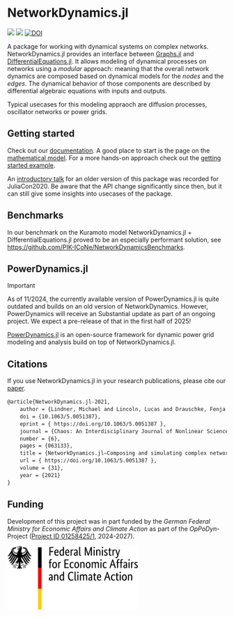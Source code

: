 # NetworkDynamics.jl

[![](https://img.shields.io/badge/docs-dev-blue.svg)](https://juliadynamics.github.io/NetworkDynamics.jl/dev/)
[![](https://img.shields.io/badge/docs-stable-blue.svg)](https://juliadynamics.github.io/NetworkDynamics.jl/stable)
[![DOI](https://zenodo.org/badge/169404414.svg)](https://doi.org/10.5281/zenodo.4396192)

A package for working with dynamical systems on complex networks. NetworkDynamics.jl provides an interface between [Graphs.jl](https://github.com/JuliaGraphs/Graphs.jl) and [DifferentialEquations.jl](https://github.com/JuliaDiffEq/DifferentialEquations.jl).
It allows modeling of dynamical processes on networks using a *modular* approach: meaning that the overall network dynamics are composed based on dynamical models for the *nodes* and the *edges*.
The dynamical behavior of those components are described by differential algebraic equations with inputs and outputs.

Typical usecases for this modeling appraoch are diffusion processes, oscillator networks or power grids.

## Getting started

Check out our [documentation](https://juliadynamics.github.io/NetworkDynamics.jl/dev/).
A good place to start is the page on the [mathematical model](https://juliadynamics.github.io/NetworkDynamics.jl/dev/mathematical_model/). For a more hands-on approach check out the [getting started example](https://juliadynamics.github.io/NetworkDynamics.jl/dev/generated/getting_started_with_network_dynamics/).

An [introductory talk](https://www.youtube.com/watch?v=GrmnbDYr6mM) for an older version of this package was recorded for JuliaCon2020. Be aware that the API change significantly since then, but it can still give some insights into usecases of the package.

## Benchmarks

In our benchmark on the Kuramoto model NetworkDynamics.jl + DifferentialEquations.jl proved to be an especially performant solution, see https://github.com/PIK-ICoNe/NetworkDynamicsBenchmarks.

## PowerDynamics.jl

> [!IMPORTANT]
> As of 11/2024, the currently available version of PowerDynamics.jl is quite outdated and builds on an old version of NetworkDynamics. However, PowerDynamics will receive an Substantial update as part of an ongoing project. We expect a pre-release of that in the first half of 2025!

[PowerDynamics.jl](https://juliaenergy.github.io/PowerDynamics.jl/stable/) is an open-source framework for dynamic power grid modeling and analysis build on top of NetworkDynamics.jl.


## Citations

If you use NetworkDynamics.jl in your research publications, please cite our [paper](https://aip.scitation.org/doi/10.1063/5.0051387).

```latex
@article{NetworkDynamics.jl-2021,
	author = {Lindner, Michael and Lincoln, Lucas and Drauschke, Fenja and Koulen, Julia M. and Würfel, Hans and Plietzsch, Anton and Hellmann, Frank},
	doi = {10.1063/5.0051387},
	eprint = { https://doi.org/10.1063/5.0051387 },
	journal = {Chaos: An Interdisciplinary Journal of Nonlinear Science},
	number = {6},
	pages = {063133},
	title = {NetworkDynamics.jl—Composing and simulating complex networks in Julia},
	url = { https://doi.org/10.1063/5.0051387 },
	volume = {31},
	year = {2021}
}
```

## Funding
Development of this project was in part funded by the *German Federal Ministry for Economic Affairs and Climate Action* as part of the *OpPoDyn*-Project ([Project ID 01258425/1](https://www.enargus.de/pub/bscw.cgi/?op=enargus.eps2&q=%2201258425/1%22), 2024-2027).

<img src="docs/src/assets/bmwk_logo_en.svg" width="300"/>
